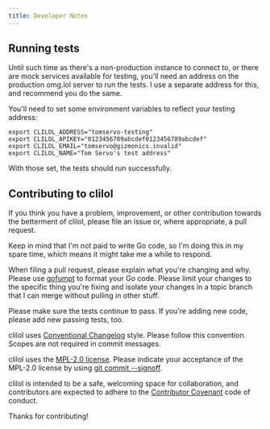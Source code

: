 ```yaml
---
title: Developer Notes
---
```


## Running tests

Until such time as there's a non-production instance to connect to, or there are mock services available for testing, you'll need an address on the production omg.lol server to run the tests. I use a separate address for this, and recommend you do the same.

You'll need to set some environment variables to reflect your testing address:

```
export CLILOL_ADDRESS="tomservo-testing"
export CLILOL_APIKEY="0123456789abcdef0123456789abcdef"
export CLILOL_EMAIL="tomservo@gizmonics.invalid"
export CLILOL_NAME="Tom Servo's test address"
```

With those set, the tests should run successfully.

## Contributing to clilol

If you think you have a problem, improvement, or other contribution towards the betterment of clilol, please file an issue or, where appropriate, a pull request.

Keep in mind that I'm not paid to write Go code, so I'm doing this in my spare time, which means it might take me a while to respond.

When filing a pull request, please explain what you're changing and why. Please use [gofumpt](https://github.com/mvdan/gofumpt) to format your Go code. Please limit your changes to the specific thing you're fixing and isolate your changes in a topic branch that I can merge without pulling in other stuff.

Please make sure the tests continue to pass. If you're adding new code, please add new passing tests, too.

clilol uses [Conventional Changelog](https://github.com/conventional-changelog/conventional-changelog-angular/blob/master/convention.md) style. Please follow this convention. Scopes are not required in commit messages.

clilol uses the [MPL-2.0 license](https://www.mozilla.org/en-US/MPL/2.0/). Please indicate your acceptance of the MPL-2.0 license by using [git commit --signoff](https://git-scm.com/docs/git-commit#Documentation/git-commit.txt--s).

clilol is intended to be a safe, welcoming space for collaboration, and contributors are expected to adhere to the [Contributor Covenant](http://contributor-covenant.org) code of conduct.

Thanks for contributing!
